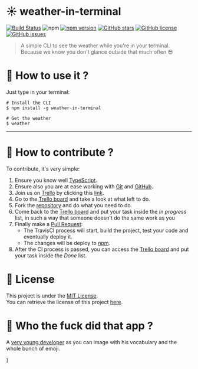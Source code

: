 # :sunny: weather-in-terminal
[![Build Status](https://travis-ci.org/yanishoss/weather.svg?branch=master)](https://travis-ci.org/yanishoss/weather)
![npm](https://img.shields.io/npm/dt/weather-in-terminal.svg)
[![npm version](https://badge.fury.io/js/weather-in-terminal.svg)](https://badge.fury.io/js/weather-in-terminal)
[![GitHub stars](https://img.shields.io/github/stars/yanishoss/weather.svg)](https://github.com/yanishoss/weather/stargazers)
[![GitHub license](https://img.shields.io/github/license/yanishoss/weather.svg)](https://github.com/yanishoss/weather/blob/master/LICENSE)
[![GitHub issues](https://img.shields.io/github/issues/yanishoss/weather.svg)](https://github.com/yanishoss/weather/issues)

> A simple CLI to see the weather while you're in your terminal.  
> Because we know you don't glance outside that much often :sunglasses:

# :rocket: How to use it ?
Just type in your terminal: 
```shell
# Install the CLI
$ npm install -g weather-in-terminal

# Get the weather
$ weather
```
---
# :muscle: How to contribute ?
To contribute, it's very simple:
1. Ensure you know well [TypeScript](https://www.typescriptlang.org/).
1. Ensure also you are at ease working with [Git](https://git-scm.com/) and [GitHub](https://github.com).
1. Join us on [Trello](https://trello.com) by clicking this [link](https://trello.com/invite/b/JleRVvFn/1e6238de90d66c8f1759af633d2c45b5/weather).
1. Go to the [Trello board][trello] and take a look at what left to do.
1. Fork the [repository] and do what you need to do.
1. Come back to the [Trello board][trello] and put your task inside the *In progress* list, in such a way that someone doesn't do the same work as you
1. Finally make a [Pull Request](https://help.github.com/articles/about-pull-requests/):
   * The TravisCI process will start, build the project, test your code and eventually deploy it.
   * The changes will be deploy to [npm](https://npmjs.com).
1. After the CI process is passed, you can access the [Trello board][trello] and put your task inside the *Done* list.

# :wolf: License
This project is under the [MIT License](https://en.wikipedia.org/wiki/MIT_License).  
You can retrieve the license of this project [here](LICENSE).

# :metal: Who the fuck did that app ? 
A [very young developer][profil] as you can image with his vocabulary and the whole bunch of emoji.

[profil]: https://github.com/yanishoss
[repository]: https://github.com/yanishoss/weather
[trello]: https://trello.com/b/JleRVvFn/weather
]
